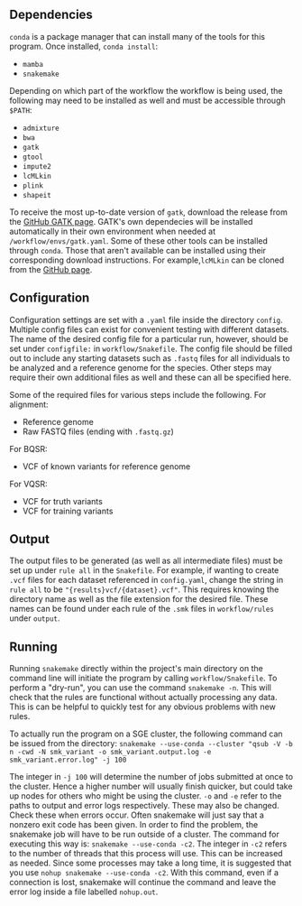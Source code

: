 ## Dependencies

`conda` is a package manager that can install many of the tools for this program.
Once installed, `conda install`:
* `mamba`
* `snakemake`

Depending on which part of the workflow the workflow is being used, the following may need to be installed as well and must be accessible through `$PATH`:
* `admixture`
* `bwa`
* `gatk`
* `gtool`
* `impute2`
* `lcMLkin`
* `plink`
* `shapeit`

To receive the most up-to-date version of `gatk`, download the release from the [GitHub GATK page](https://github.com/broadinstitute/gatk/releases). GATK's own dependecies will be installed automatically in their own environment when needed at `/workflow/envs/gatk.yaml`. Some of these other tools can be installed through `conda`. Those that aren't available can be installed using their corresponding download instructions. For example,`lcMLkin` can be cloned from the [GitHub page](https://github.com/COMBINE-lab/maximum-likelihood-relatedness-estimation). 


## Configuration

Configuration settings are set with a `.yaml` file inside the directory `config`. Multiple config files can exist for convenient testing with different datasets. The name of the desired config file for a particular run, however, should be set under `configfile:` in `workflow/Snakefile`. The config file should be filled out to include any starting datasets such as `.fastq` files for all individuals to be analyzed and a reference genome for the species. Other steps may require their own additional files as well and these can all be specified here. 

Some of the required files for various steps include the following.
For alignment:
* Reference genome
* Raw FASTQ files (ending with `.fastq.gz`)

For BQSR:
* VCF of known variants for reference genome

For VQSR:
* VCF for truth variants
* VCF for training variants


## Output

The output files to be generated (as well as all intermediate files) must be set up under `rule all` in the `Snakefile`. For example, if wanting to create `.vcf` files for each dataset referenced in `config.yaml`, change the string in `rule all` to be `"{results}vcf/{dataset}.vcf"`. This requires knowing the directory name as well as the file extension for the desired file. These names can be found under each rule of the `.smk` files in `workflow/rules` under `output`.


## Running

Running `snakemake` directly within the project's main directory on the command line will initiate the program by calling `workflow/Snakefile`. To perform a "dry-run", you can use the command `snakemake -n`. This will check that the rules are functional without actually processing any data. This is can be helpful to quickly test for any obvious problems with new rules.

To actually run the program on a SGE cluster, the following command can be issued from the directory:
`snakemake --use-conda --cluster "qsub -V -b n -cwd -N smk_variant -o smk_variant.output.log -e smk_variant.error.log" -j 100`

The integer in `-j 100` will determine the number of jobs submitted at once to the cluster. Hence a higher number will usually finish quicker, but could take up nodes for others who might be using the cluster. `-o` and `-e` refer to the paths to output and error logs respectively. These may also be changed. Check these when errors occur. Often snakemake will just say that a nonzero exit code has been given. In order to find the problem, the snakemake job will have to be run outside of a cluster. The command for executing this way is: `snakemake --use-conda -c2`. The integer in `-c2` refers to the number of threads that this process will use. This can be increased as needed. Since some processes may take a long time, it is suggested that you use `nohup snakemake --use-conda -c2`. With this command, even if a connection is lost, snakemake will continue the command and leave the error log inside a file labelled `nohup.out`.

